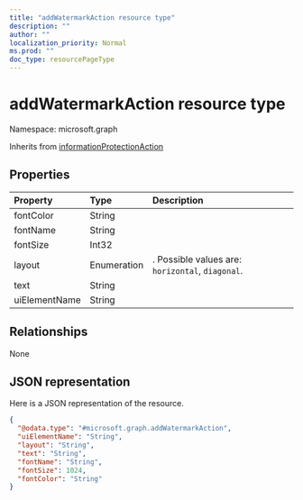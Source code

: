 ```yaml
---
title: "addWatermarkAction resource type"
description: ""
author: ""
localization_priority: Normal
ms.prod: ""
doc_type: resourcePageType
---
```


# addWatermarkAction resource type


Namespace: microsoft.graph




Inherits from [informationProtectionAction](../resources/informationprotectionaction.md)

## Properties
|Property|Type|Description|
|:---|:---|:---|
|fontColor|String||
|fontName|String||
|fontSize|Int32||
|layout|Enumeration|. Possible values are: `horizontal`, `diagonal`.|
|text|String||
|uiElementName|String||

## Relationships
None

## JSON representation
Here is a JSON representation of the resource.
<!-- {
  "blockType": "resource",
  "@odata.type": "microsoft.graph.addWatermarkAction"
}
-->
``` json
{
  "@odata.type": "#microsoft.graph.addWatermarkAction",
  "uiElementName": "String",
  "layout": "String",
  "text": "String",
  "fontName": "String",
  "fontSize": 1024,
  "fontColor": "String"
}
```

